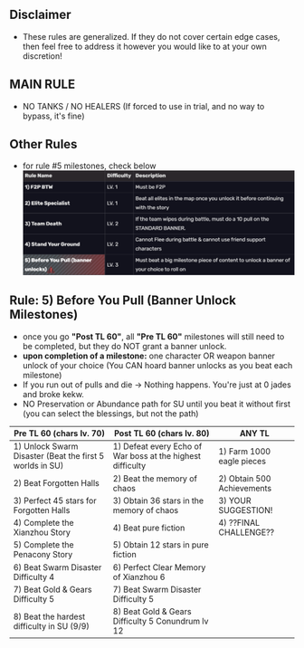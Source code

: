 ## Disclaimer
- These rules are generalized. If they do not cover certain edge cases, then feel free to address it however you would like to at your own discretion!
## MAIN RULE
- NO TANKS / NO HEALERS (If forced to use in trial, and no way to bypass, it's fine)


## Other Rules
- for rule #5 milestones, check below
![rules](rules.png)

## Rule: 5) Before You Pull (Banner Unlock Milestones)

- once you go **"Post TL 60"**, all **"Pre TL 60"** milestones will still need to be completed, but they do NOT grant a banner unlock.
- **upon completion of a milestone:** one character OR weapon banner unlock of your choice (You CAN hoard banner unlocks as you beat each milestone)
- If you run out of pulls and die -> Nothing happens. You're just at 0 jades and broke kekw.
- NO Preservation or Abundance path for SU until you beat it without first (you can select the blessings, but not the path)

| Pre TL 60 (chars lv. 70)                                 | Post TL 60 (chars lv. 80)                                           | ANY TL                     |
| -------------------------------------------------------- | ------------------------------------------------------------------- | -------------------------- |
| 1) Unlock Swarm Disaster (Beat the first 5 worlds in SU) | 1) Defeat every Echo of War boss at the highest difficulty          | 1) Farm 1000 eagle pieces  |
| 2) Beat Forgotten Halls                                  | 2) Beat the memory of chaos                                         | 2) Obtain 500 Achievements |
| 3) Perfect 45 stars for Forgotten Halls                  | 3) Obtain 36 stars in the memory of chaos                           | 3) YOUR SUGGESTION!        |
| 4) Complete the Xianzhou Story                           | 4) Beat pure fiction                                                | 4) ??FINAL CHALLENGE??   |
| 5) Complete the Penacony Story                           | 5) Obtain 12 stars in pure fiction                                  |                            |
| 6) Beat Swarm Disaster Difficulty 4                      | 6) Perfect Clear Memory of Xianzhou 6                             |                            |
| 7) Beat Gold & Gears Difficulty 5                        | 7) Beat Swarm Disaster Difficulty 5                       |                            |
| 8) Beat the hardest difficulty in SU (9/9)               | 8) Beat Gold & Gears Difficulty 5 Conundrum lv 12 |                            |
                                                        


